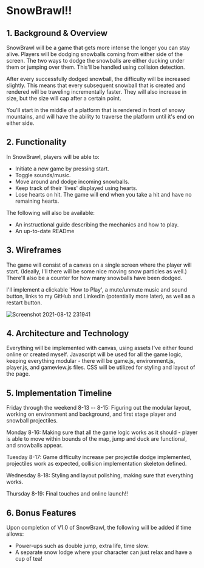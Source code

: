 # SnowBrawl!!

## 1. Background & Overview

SnowBrawl will be a game that gets more intense the longer you can stay alive. Players will be dodging snowballs coming from either side of the screen. The two ways to dodge the snowballs are either ducking under them or jumping over them. This'll be handled using collision detection.

After every successfully dodged snowball, the difficulty will be increased slightly. This means that every subsequent snowball that is created and rendered will be traveling incrementally faster. They will also increase in size, but the size will cap after a certain point.

You'll start in the middle of a platform that is rendered in front of snowy mountains, and will have the ability to traverse the platform until it's end on either side.

## 2. Functionality

In SnowBrawl, players will be able to:
* Initiate a new game by pressing start.
* Toggle sounds/music.
* Move around and dodge incoming snowballs.
* Keep track of their 'lives' displayed using hearts.
* Lose hearts on hit. The game will end when you take a hit and have no remaining hearts.

The following will also be available:
* An instructional guide describing the mechanics and how to play.
* An up-to-date READme

## 3. Wireframes

The game will consist of a canvas on a single screen where the player will start. (Ideally, I'll there will be some nice moving snow particles as well.) There'll also be a counter for how many snowballs have been dodged.

I'll implement a clickable 'How to Play', a mute/unmute music and sound button, links to my GitHub and LinkedIn (potentially more later), as well as a restart button.

![Screenshot 2021-08-12 231941](https://user-images.githubusercontent.com/85643458/129403530-9bf894fa-a810-4d98-882c-a9c27e419310.png)

## 4. Architecture and Technology

Everything will be implemented with canvas, using assets I've either found online or created myself.
Javascript will be used for all the game logic, keeping everything modular - there will be game.js, environment.js, player.js, and gameview.js files.
CSS will be utilized for styling and layout of the page.

## 5. Implementation Timeline

Friday through the weekend 8-13 -- 8-15: Figuring out the modular layout, working on environment and background, and first stage player and snowball projectiles.

Monday 8-16: Making sure that all the game logic works as it should - player is able to move within bounds of the map, jump and duck are functional, and snowballs appear.

Tuesday 8-17: Game difficulty increase per projectile dodge implemented, projectiles work as expected, collision implementation skeleton defined.

Wednesday 8-18: Styling and layout polishing, making sure that everything works.

Thursday 8-19: Final touches and online launch!!


## 6. Bonus Features

Upon completion of V1.0 of SnowBrawl, the following will be added if time allows:

* Power-ups such as double jump, extra life, time slow.
* A separate snow lodge where your character can just relax and have a cup of tea!
